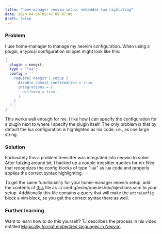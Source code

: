 ```yaml
---
title: "home-manager neovim setup: embedded lua highliting"
date: 2024-04-06T06:47:09-07:00
draft: false
---
```


### Problem

I use home-manager to manage my neovim configuration. When using a plugin, a typical
configuration snippet might look like this:

```nix
{
  plugin = neogit;
  type = "lua";
  config = ''
    require('neogit').setup {
      disable_commit_confirmation = true,
      integrations = {
        diffview = true,
      }
    }
  '';
}
```

This works well enough for me. I like how I can specify the configuration for a plugin
next to where I specify the plugin itself. The only problem is that by default the lua
configuration is highlighted as nix code, i.e., as one large string.

### Solution

Fortunately this a problem treesitter was integrated into neovim to solve. After futzing around bit, I
hacked up a couple treesitter queries for nix files that recognizes the config blocks of
type "lua" as lua code and properly applies the correct syntax highlighting.

To get the same functionality for your home-manager neovim setup, add the contents of [this](https://github.com/svrana/nix-home/blob/main/home/config/nvim/queries/nix/injections.scm) file as
~/.config/nvim/queries/nix/injections.scm to your setup. Additionally this file contains a
query that will make the `extraConfig` block a vim block, so you get the correct syntax there as well.

### Further learning
Want to learn how to do this yourself? TJ describes the process in his video entitled [Magically format embedded languages in Neovim](https://www.youtube.com/watch?v=v3o9YaHBM4Q).
